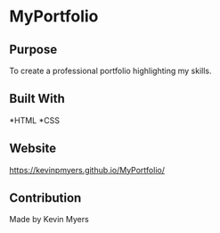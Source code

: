 # MyPortfolio

## Purpose
To create a professional portfolio highlighting my skills.

## Built With
*HTML
*CSS

## Website
https://kevinpmyers.github.io/MyPortfolio/
## Contribution
Made by Kevin Myers
